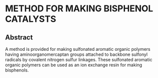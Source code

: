 # METHOD FOR MAKING BISPHENOL CATALYSTS

## Abstract
A method is provided for making sulfonated aromatic organic polymers having aminoorganomercaptan groups attached to backbone sulfonyl radicals by covalent nitrogen sulfur linkages. These sulfonated aromatic organic polymers can be used as an ion exchange resin for making bisphenols.